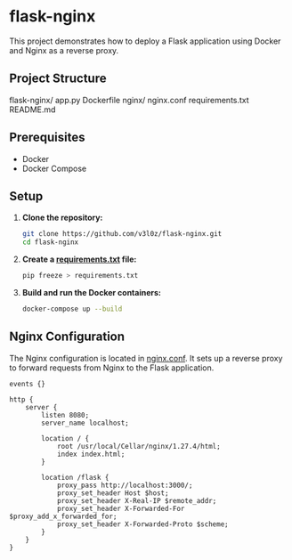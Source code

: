 # flask-nginx

This project demonstrates how to deploy a Flask application using Docker and Nginx as a reverse proxy.

## Project Structure

flask-nginx/
app.py
Dockerfile
nginx/
nginx.conf
requirements.txt
README.md

## Prerequisites

- Docker
- Docker Compose

## Setup

1. **Clone the repository:**

   ```sh
   git clone https://github.com/v3l0z/flask-nginx.git
   cd flask-nginx
   ```

2. **Create a [requirements.txt](http://_vscodecontentref_/4) file:**

   ```sh
   pip freeze > requirements.txt
   ```

3. **Build and run the Docker containers:**

   ```sh
   docker-compose up --build
   ```

## Nginx Configuration

The Nginx configuration is located in [nginx.conf](http://_vscodecontentref_/5). It sets up a reverse proxy to forward requests from Nginx to the Flask application.

```properties
events {}

http {
    server {
        listen 8080;
        server_name localhost;

        location / {
            root /usr/local/Cellar/nginx/1.27.4/html;
            index index.html;
        }

        location /flask {
            proxy_pass http://localhost:3000/;
            proxy_set_header Host $host;
            proxy_set_header X-Real-IP $remote_addr;
            proxy_set_header X-Forwarded-For $proxy_add_x_forwarded_for;
            proxy_set_header X-Forwarded-Proto $scheme;
        }
    }
}
```
